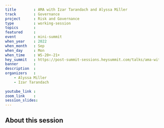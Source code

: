 ```yaml
---
title        : AMA with Izar Tarandach and Alyssa Miller
track        : Governance
project      : Risk and Governance
type         : working-session
topics       : 
featured     :
event        : mini-summit
when_year    : 2022
when_month   : Sep
when_day     : Mon
when_time    : WS-20+-21+
hey_summit   : https://post-summit-sessions.heysummit.com/talks/ama-with-adam-shostac-september-series/
banner       : 
description  :
organizers   :
    - Alyssa Miller
    - Izar Tarandach
    
youtube_link : 
zoom_link    : 
session_slides:
---
```




## About this session
